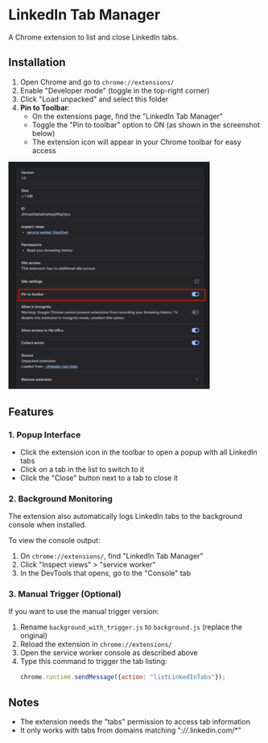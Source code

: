 # LinkedIn Tab Manager

A Chrome extension to list and close LinkedIn tabs.

## Installation

1. Open Chrome and go to `chrome://extensions/`
2. Enable "Developer mode" (toggle in the top-right corner)
3. Click "Load unpacked" and select this folder
4. **Pin to Toolbar**: 
   - On the extensions page, find the "LinkedIn Tab Manager"
   - Toggle the "Pin to toolbar" option to ON (as shown in the screenshot below)
   - The extension icon will appear in your Chrome toolbar for easy access

<img src="images/extension-toolbar-pin-small.png" alt="Extension pinned to toolbar" width="400" />

## Features

### 1. Popup Interface
- Click the extension icon in the toolbar to open a popup with all LinkedIn tabs
- Click on a tab in the list to switch to it
- Click the "Close" button next to a tab to close it

### 2. Background Monitoring
The extension also automatically logs LinkedIn tabs to the background console when installed.

To view the console output:
1. On `chrome://extensions/`, find "LinkedIn Tab Manager"
2. Click "Inspect views" > "service worker"
3. In the DevTools that opens, go to the "Console" tab

### 3. Manual Trigger (Optional)
If you want to use the manual trigger version:
1. Rename `background_with_trigger.js` to `background.js` (replace the original)
2. Reload the extension in `chrome://extensions/`
3. Open the service worker console as described above
4. Type this command to trigger the tab listing:
   ```javascript
   chrome.runtime.sendMessage({action: "listLinkedInTabs"});
   ```

## Notes
- The extension needs the "tabs" permission to access tab information
- It only works with tabs from domains matching "*://*.linkedin.com/*" 